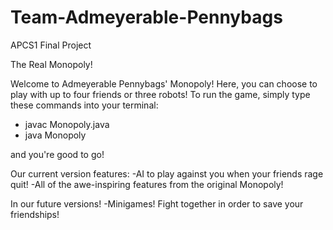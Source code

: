 # Team-Admeyerable-Pennybags
APCS1 Final Project

The Real Monopoly!

Welcome to Admeyerable Pennybags' Monopoly! Here, you can choose to play with up to four friends or three robots! To run the game, simply type these commands into your terminal:
- javac Monopoly.java
- java Monopoly

and you're good to go!

Our current version features:
-AI to play against you when your friends rage quit!
-All of the awe-inspiring features from the original Monopoly!

In our future versions!
-Minigames! Fight together in order to save your friendships!
